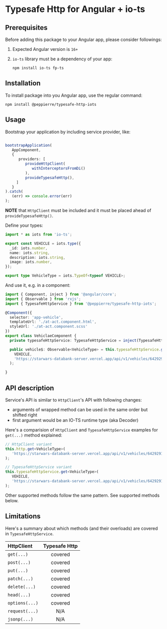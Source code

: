 # Typesafe Http for Angular + io-ts

## Prerequisites

Before adding this package to your Angular app, please consider followings:

1. Expected Angular version is `16+`
1. `io-ts` library must be a dependency of your app:

   `npm install io-ts fp-ts`

## Installation

To install package into you Angular app, use the regular command:

`npm install @peppierre/typesafe-http-iots`

## Usage

Bootstrap your application by including service provider, like:

```Typescript

bootstrapApplication(
   AppComponent,
   {
      providers: [
         provideHttpClient(
            withInterceptorsFromDi()
         ),
         provideTypesafeHttp(),
     ]
   }
).catch(
   (err) => console.error(err)
);
```

**NOTE** that `HttpClient` must be included and it must be placed ahead of `provideTypesafeHttp()`.

Define your types:

```Typescript
import * as iots from 'io-ts';

export const VEHICLE = iots.type({
  _id: iots.number,
  name: iots.string,
  description: iots.string,
  image: iots.number,
});

export type VehicleType = iots.TypeOf<typeof VEHICLE>;
```

And use it, e.g. in a component:

```Typescript
import { Component, inject } from '@angular/core';
import { Observable } from 'rxjs';
import { TypesafeHttpService } from '@peppierre/typesafe-http-iots';

@Component({
  selector: 'app-vehicle',
  templateUrl: './at-act.component.html',
  styleUrl: './at-act.component.scss'
})
export class VehiclaeComponent {
  private typesafeHttpService: TypesafeHttpService = inject(TypesafeHttpService);

  public vehicle$: Observable<VehicleType> = this.typesafeHttpService.get<VehicleType>(
    VEHICLE,
    'https://starwars-databank-server.vercel.app/api/v1/vehicles/6429291f021f17e13fbc1d43'
  );

}
```

## API description

Service's API is similar to `HttpClient`'s API with following changes:

- arguments of wrapped method can be used in the same order but shifted right
- first argument would be an IO-TS runtime type (aka Decoder)

Here's a comparision of `HttpClient` and `TypesafeHttpService` examples for `get(...)` method explained:

```Typescript
// HttpClient variant
this.http.get<VehicleType>(
   'https://starwars-databank-server.vercel.app/api/v1/vehicles/6429291f021f17e13fbc1d43'
);    
```

```Typescript
// TypesafeHttpService variant
this.typesafeHttpService.get<VehicleType>(
   VEHICLE,
   'https://starwars-databank-server.vercel.app/api/v1/vehicles/6429291f021f17e13fbc1d43'
);    
```

Other supported methods follow the same pattern. See supported methods below.

## Limitations

Here's a summary about which methods (and their overloads) are covered in `TypesafeHttpService`.

| HttpClient | Typesafe Http |
| :- | :-: |
| `get(...)` | covered |
| `post(...)` | covered |
| `put(...)` | covered |
| `patch(...)` | covered |
| `delete(...)` | covered |
| `head(...)` | covered |
| `options(...)` | covered |
| `request(...)` | N/A |
| `jsonp(...)` | N/A |
